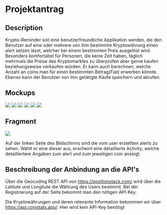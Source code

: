# Projektantrag

## Description

Krypto-Reminder soll eine benutzerfreundliche Applikation werden, die den Benutzer auf eine oder mehrere von ihm 
bestimmte Kryptowährung einen alert setzen lässt, welcher bei einem bestimmten Preis ausgelöst wird. Besonders komfortabel für 
Personen, die keine Zeit haben, täglich mehrmals die Preise des Kryptomarktes zu überprüfen aber gerne kaufen 
beziehungsweise verkaufen würden. Er kann auch berechnen, welche Anzahl an coins man für einen bestimmten 
Betrag(Fiat) erwerben könnte. Ebenso kann der Benutzer von ihm getätigte Käufe speichern und abrufen.

## Mockups

![](https://github.com/rpeterstorfer16/Krypto-Reminder/blob/main/assets/Homescreen.png)
![](https://github.com/rpeterstorfer16/Krypto-Reminder/blob/main/assets/CreateNewAlert.png)
![](https://github.com/rpeterstorfer16/Krypto-Reminder/blob/main/assets/Preferences.png)
![](https://github.com/rpeterstorfer16/Krypto-Reminder/blob/main/assets/SaveNewTransaction.png)
![](https://github.com/rpeterstorfer16/Krypto-Reminder/blob/main/assets/ShowTransaction.png)
![](https://github.com/rpeterstorfer16/Krypto-Reminder/blob/main/assets/Converter.png)

## Fragment


![](https://github.com/rpeterstorfer16/Krypto-Reminder/blob/main/assets/Homescreen.png)

Auf der linken Seite des Bildschirms sind die vom user erstellten alerts zu sehen. Wählt er eine dieser aus, erscheint 
eine detaillierte Activity, welche detailliertere Angaben zum alert und zum jeweiligen coin anzeigt.

## Beschreibung der Anbindung an die API's

 Über die Geocoding REST API von https://positionstack.com/ wird über die Latitute und Longitute die Währung des Users bestimmt. 
 Bei der Registrierung auf der Seite bekommt man den nötigen API-Key.
 
 Die Kryptowährungen und deren relevante Information bekommen wir über https://api.coinstats.app/. Hier wird kein API-Key benötigt
